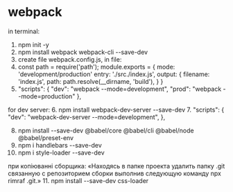 # webpack
in terminal:
1. npm init -y
2. npm install webpack webpack-cli --save-dev
3. create file webpack.config.js, in file:
4. const path = require('path');
    module.exports = {
        mode: 'development/production' 
        entry: './src./index.js',
        output: {
            filename: 'index.js',
            path: path.resolve(__dirname, 'build'),
    }
    } 
5. "scripts": {
    "dev": "webpack --mode=development",
    "prod": "webpack --mode=production"
  },

for dev server:
6. npm install webpack-dev-server --save-dev
7. "scripts": {
    "dev": "webpack-dev-server --mode=development",
  },

8. npm install --save-dev @babel/core @babel/cli @babel/node @babel/preset-env
9. npm i handlebars --save-dev
10. npm i style-loader --save-dev


 при копіюванні сборщика: «Находясь в папке проекта удалить папку .git связанную с репозиторием сборки выполнив следующую команду npx rimraf .git.»
11. npm install --save-dev css-loader

